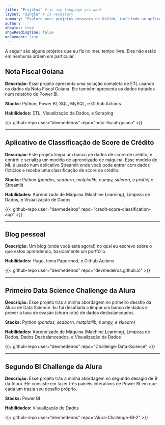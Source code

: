 ```yaml
---
title: "Projetos" # in any language you want
layout: "single" # is necessary
summary: "Explore meus projetos pessoais no GitHub, incluindo um aplicativo de classificação de score de crédito, Nota Fiscal Goiana e o desafio de Business Intelligence da Alura."
author: ' '
showtoc: true
showReadingTime: false
noComment: true
---
```


A seguir são alguns projetos que eu fiz no meu tempo livre. Eles não estão em nenhuma ordem em particular.

## Nota Fiscal Goiana

**Descrição:** Esse projeto apresenta uma solução completa de ETL usando os dados da Nota Fiscal Goiana. Ele também apresenta os dados tratados num relatório de Power BI.

**Stacks:** Python, Power BI, SQL, MySQL, e Github Actions

**Habilidades:** ETL, Visualização de Dados, e Scraping

{{< github-repo user="devmedeiros" repo="nota-fiscal-goiana" >}}

---

## Aplicativo de Classificação de Score de Crédito

**Descrição:** Este projeto limpa um banco de dados de score de crédito, e contrói e serializa um modelo de aprendizado de máquina. Esse modelo de ML é usado num aplicativo Streamlit onde você pode entrar com dados fícticios e recebe uma classificação de score de crédito.

**Stacks:** Python _(pandas, seaborn, matplotlib, numpy, sklearn, e pickle)_ e Streamlit

**Habilidades:** Aprendizado de Máquina (Machine Learning), Limpeza de Dados, e Visualização de Dados

{{< github-repo user="devmedeiros" repo="credit-score-classification-app" >}}

---

## Blog pessoal

**Descrição:** Um blog (onde você está agora!) no qual eu escrevo sobre o que estou aprendendo, basicamente um portfólio.

**Habilidades:** Hugo, tema Papermod, e Github Actions

{{< github-repo user="devmedeiros" repo="devmedeiros.github.io" >}}

---

## Primeiro Data Science Challenge da Alura

**Descrição:** Esse projeto trás a minha abordagem no primeiro desafio da Alura de Data Science. Eu fui desafiada a limpar um banco de dados e prever a taxa de evasão (churn rate) de dados desbalanceados.

**Stacks:** Python _(pandas, seaborn, matplotlib, numpy, e sklearn)_

**Habilidades:** Aprendizado de Máquina (Machine Learning), Limpeza de Dados, Dados Desbalanceados, e Visualização de Dados

{{< github-repo user="devmedeiros" repo="Challenge-Data-Science" >}}

---

## Segundo BI Challenge da Alura

**Descrição:** Esse projeto trás a minha abordagem no segundo desagio de BI da Alura. Ele consiste em fazer três painéis interativos de Power BI em que cada um trazia seu desafio próprio.

**Stacks:** Power BI

**Habilidades:** Visualização de Dados

{{< github-repo user="devmedeiros" repo="Alura-Challenge-BI-2" >}}
